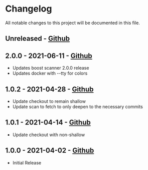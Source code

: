 # Changelog

All notable changes to this project will be documented in this file.

## Unreleased - [Github](https://github.com/peaudecastor/boost-security-scanner-github/compare/2.0.0..HEAD)

## 2.0.0 - 2021-06-11 - [Github](https://github.com/peaudecastor/boost-security-scanner-github/compare/1.0.2..2.0.0)

- Updates boost scanner 2.0.0 release
- Updates docker with --tty for colors

## 1.0.2 - 2021-04-28 - [Github](https://github.com/peaudecastor/boost-security-scanner-github/compare/1.0.1..1.0.2)

- Update checkout to remain shallow
- Update scan to fetch to only deepen to the necessary commits

## 1.0.1 - 2021-04-14 - [Github](https://github.com/peaudecastor/boost-security-scanner-github/compare/1.0.0..1.0.1)

- Update checkout with non-shallow

## 1.0.0 - 2021-04-02 - [Github](https://github.com/peaudecastor/boost-security-scanner-github/releases/tag/1.0.0)

- Initial Release

